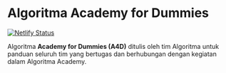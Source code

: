 # Algoritma Academy for Dummies

[![Netlify Status](https://api.netlify.com/api/v1/badges/0947cf73-0ad6-4fde-a486-bfd3776ae7ce/deploy-status)](https://app.netlify.com/sites/algoritma4dummies/deploys)

Algoritma **Academy for Dummies (A4D)** ditulis oleh tim Algoritma untuk panduan seluruh tim yang bertugas dan berhubungan dengan kegiatan dalam Algoritma Academy.
